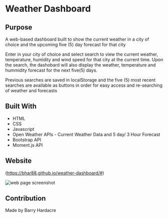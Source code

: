 # Weather Dashboard

## Purpose
A web-based dashboard built to show the current weather in a city of choice and the upcoming five (5) day forecast for that city

Enter in your city of choice and select search to view the current weather, temperature, humidity and wind speed for that city at the current time. Upon the search, the dashobard will also display the weather, temperature and hummidity forecast for the next five(5) days. 

Previous searches are saved in localStorage and the five (5) most recent searches are available as buttons in order for easy access and re-searching of weather and forecasts

## Built With
* HTML
* CSS
* Javascript
* Open Weather APIs - Current Weather Data and 5 day/ 3 Hour Forecast
* Bootstrap API
* Moment.js API

## Website
(https://bhar88.github.io/weather-dashboard/#)

![web page screenshot](weather-dashboard/assets/screenshot(6))

## Contribution
Made by Barry Hardacre
